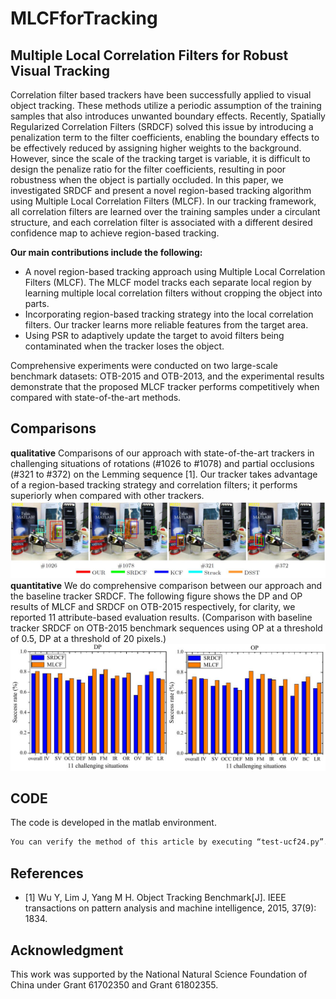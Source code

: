 # MLCFforTracking

## Multiple Local Correlation Filters for Robust Visual Tracking

Correlation filter based trackers have been successfully applied to visual object tracking. These methods utilize a periodic assumption of the training samples that also introduces unwanted boundary effects. Recently, Spatially Regularized Correlation Filters (SRDCF) solved this issue by introducing a penalization term to the filter coefficients, enabling the boundary effects to be effectively reduced by assigning higher weights to the background. However, since the scale of the tracking target is variable, it is difficult to design the penalize ratio for the filter coefficients, resulting in poor robustness when the object is partially occluded. In this paper, we investigated SRDCF and present a novel region-based tracking algorithm using Multiple Local Correlation Filters (MLCF). In our tracking framework, all correlation filters are learned over the training samples under a circulant structure, and each correlation filter is associated with a different desired confidence map to achieve region-based tracking. 

**Our main contributions include the following:**
- A novel region-based tracking approach using Multiple Local Correlation Filters (MLCF). The MLCF model tracks each separate local region by learning multiple local correlation filters without cropping the object into parts.
- Incorporating region-based tracking strategy into the local correlation filters. Our tracker learns more reliable features from the target area. 
- Using PSR to adaptively update the target to avoid filters being contaminated when the tracker loses the object.

Comprehensive experiments were conducted on two large-scale benchmark datasets: OTB-2015 and OTB-2013, and the experimental results demonstrate that the proposed MLCF tracker performs competitively when compared with state-of-the-art methods.

## Comparisons
**qualitative**
Comparisons of our approach with state-of-the-art trackers in challenging situations of rotations (#1026 to #1078) and partial occlusions (#321 to #372) on the Lemming sequence [1]. Our tracker takes advantage of a region-based tracking strategy and correlation filters; it performs superiorly when compared with other trackers.
![](https://github.com/djzgroup/MLCFforTracking/blob/master/Comparisons.jpg)
**quantitative**
We do comprehensive comparison between our approach and the baseline tracker SRDCF. The following figure shows the DP and OP results of MLCF and SRDCF on OTB-2015 respectively, for clarity, we reported 11 attribute-based evaluation results. (Comparison with baseline tracker SRDCF on OTB-2015 benchmark sequences using OP at a threshold of 0.5, DP at a threshold of 20 pixels.)
![](https://github.com/djzgroup/MLCFforTracking/blob/master/baseline.jpg)

## CODE
The code is developed in the matlab environment.
```bash
You can verify the method of this article by executing “test-ucf24.py”.
```
## References
- [1] Wu Y, Lim J, Yang M H. Object Tracking Benchmark[J]. IEEE transactions on pattern analysis and machine intelligence, 2015, 37(9): 1834.

## Acknowledgment
This work was supported by the National Natural Science Foundation of China under Grant 61702350 and Grant 61802355.
